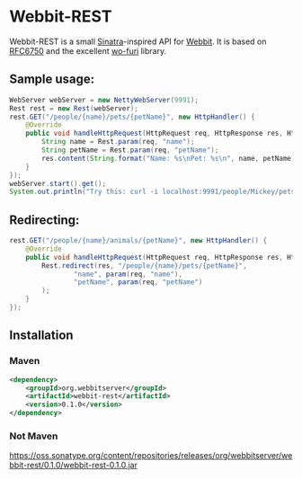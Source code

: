 # Webbit-REST

Webbit-REST is a small [Sinatra](http://www.sinatrarb.com/)-inspired API for [Webbit](https://github.com/webbit/webbit).
It is based on [RFC6750](http://tools.ietf.org/html/rfc6570) and the excellent [wo-furi](http://code.google.com/p/wo-furi/) library.

## Sample usage:

```java
WebServer webServer = new NettyWebServer(9991);
Rest rest = new Rest(webServer);
rest.GET("/people/{name}/pets/{petName}", new HttpHandler() {
    @Override
    public void handleHttpRequest(HttpRequest req, HttpResponse res, HttpControl ctl) throws Exception {
        String name = Rest.param(req, "name");
        String petName = Rest.param(req, "petName");
        res.content(String.format("Name: %s\nPet: %s\n", name, petName)).end();
    }
});
webServer.start().get();
System.out.println("Try this: curl -i localhost:9991/people/Mickey/pets/Pluto");
```

## Redirecting:

```java
rest.GET("/people/{name}/animals/{petName}", new HttpHandler() {
    @Override
    public void handleHttpRequest(HttpRequest req, HttpResponse res, HttpControl ctl) throws Exception {
        Rest.redirect(res, "/people/{name}/pets/{petName}",
                "name", param(req, "name"),
                "petName", param(req, "petName")
        );
    }
});
```

## Installation

### Maven

```xml
<dependency>
    <groupId>org.webbitserver</groupId>
    <artifactId>webbit-rest</artifactId>
    <version>0.1.0</version>
</dependency>
```

### Not Maven

https://oss.sonatype.org/content/repositories/releases/org/webbitserver/webbit-rest/0.1.0/webbit-rest-0.1.0.jar
